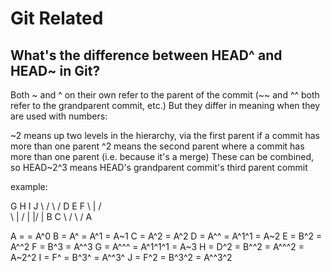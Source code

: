 # Git Related

## What's the difference between HEAD^ and HEAD~ in Git?


Both ~ and ^ on their own refer to the parent of the commit (~~ and ^^ both refer to the grandparent commit, etc.) But they differ in meaning when they are used with numbers:

~2 means up two levels in the hierarchy, via the first parent if a commit has more than one parent
^2 means the second parent where a commit has more than one parent (i.e. because it's a merge)
These can be combined, so HEAD~2^3 means HEAD's grandparent commit's third parent commit

example:

G   H   I   J
 \ /     \ /
  D   E   F
   \  |  / \
    \ | /   |
     \|/    |
      B     C
       \   /
        \ /
         A

A =      = A^0
B = A^   = A^1     = A~1
C = A^2  = A^2
D = A^^  = A^1^1   = A~2
E = B^2  = A^^2
F = B^3  = A^^3
G = A^^^ = A^1^1^1 = A~3
H = D^2  = B^^2    = A^^^2  = A~2^2
I = F^   = B^3^    = A^^3^
J = F^2  = B^3^2   = A^^3^2

